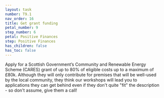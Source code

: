 ```yaml
---
layout: task
number: T9.1
nav_order: 16
title: Get grant funding
petal_number: 9
step_number: 6
petal: Positive Finances
step: Positive Finances
has_children: false
has_toc: false
---
```


Apply for a Scottish Government’s Community and Renewable Energy Scheme (CARES) grant of up to 80% of eligible costs up to a maximum of £80k.   Although they will only contribute for premises that will be well-used by the local community, they think our workshops will lead you to applications they can get behind even if they don't quite "fit" the description - so don't assume, give them a call!
